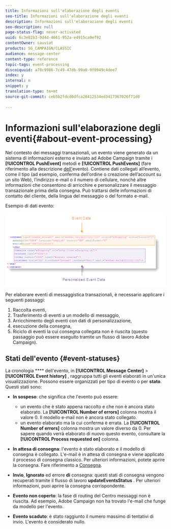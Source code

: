 ```yaml
---
title: Informazioni sull'elaborazione degli eventi
seo-title: Informazioni sull'elaborazione degli eventi
description: Informazioni sull'elaborazione degli eventi
seo-description: null
page-status-flag: never-activated
uuid: 6c3e02b3-0d4d-4661-952a-e4915ca9ef92
contentOwner: sauviat
products: SG_CAMPAIGN/CLASSIC
audience: message-center
content-type: reference
topic-tags: event-processing
discoiquuid: a78c9986-7c49-47db-99a0-9f0949c4dee7
index: y
internal: n
snippet: y
translation-type: tm+mt
source-git-commit: ceb5b2fdcd0dfca28412534ed3417367026f71d0

---
```



# Informazioni sull&#39;elaborazione degli eventi{#about-event-processing}

Nel contesto dei messaggi transazionali, un evento viene generato da un sistema di informazioni esterno e inviato ad Adobe Campaign tramite i **[!UICONTROL PushEvent]** metodi e **[!UICONTROL PushEvents]** (fare riferimento alla descrizione [dell&#39;](../../message-center/using/event-description.md)evento). Contiene dati collegati all’evento, come il tipo (ad esempio, conferma dell’ordine o creazione dell’account su un sito Web), l’indirizzo e-mail o il numero di cellulare, nonché altre informazioni che consentono di arricchire e personalizzare il messaggio transazionale prima della consegna. Può trattarsi delle informazioni di contatto del cliente, della lingua del messaggio o del formato e-mail.

Esempio di dati evento:

![](assets/messagecenter_events_request_001.png)

Per elaborare eventi di messaggistica transazionali, è necessario applicare i seguenti passaggi:

1. Raccolta eventi,
1. Trasferimento di eventi a un modello di messaggio,
1. Arricchimento degli eventi con dati di personalizzazione,
1. esecuzione della consegna,
1. Riciclo di eventi la cui consegna collegata non è riuscita (questo passaggio può essere eseguito tramite un flusso di lavoro Adobe Campaign).

## Stati dell&#39;evento {#event-statuses}

La cronologia **** dell&#39;evento, in **[!UICONTROL Message Center]** > **[!UICONTROL Event history]** , raggruppa tutti gli eventi elaborati in un&#39;unica visualizzazione. Possono essere organizzati per tipo di evento o per **stato**. Questi stati sono:

* **In sospeso**: che significa che l&#39;evento può essere:

   * un evento che è stato appena raccolto e che non è ancora stato elaborato. La **[!UICONTROL Number of errors]** colonna mostra il valore 0. Il modello e-mail non è ancora stato collegato.
   * un evento elaborato ma la cui conferma è errata. La **[!UICONTROL Number of errors]** colonna mostra un valore diverso da 0. Per sapere quando verrà elaborato di nuovo questo evento, consultare la **[!UICONTROL Process requested on]** colonna.

* **In attesa di consegna**: l&#39;evento è stato elaborato e il modello di consegna è collegato. L&#39;e-mail è in attesa di consegna e viene applicato il processo di consegna classico. Per ulteriori informazioni, potete aprire la consegna. Fare riferimento a [Consegna](../../delivery/using/about-message-tracking.md).
* **Invio**, **Ignorato** ed errore **di** consegna: questi stati di consegna vengono recuperati tramite il flusso di lavoro **updateEventsStatus** . Per ulteriori informazioni, puoi aprire la consegna corrispondente.
* **Evento non coperto**: la fase di routing del Centro messaggi non è riuscita. Ad esempio, Adobe Campaign non ha trovato l&#39;e-mail che funge da modello per l&#39;evento.
* **Evento scaduto**: è stato raggiunto il numero massimo di tentativi di invio. L&#39;evento è considerato nullo.
